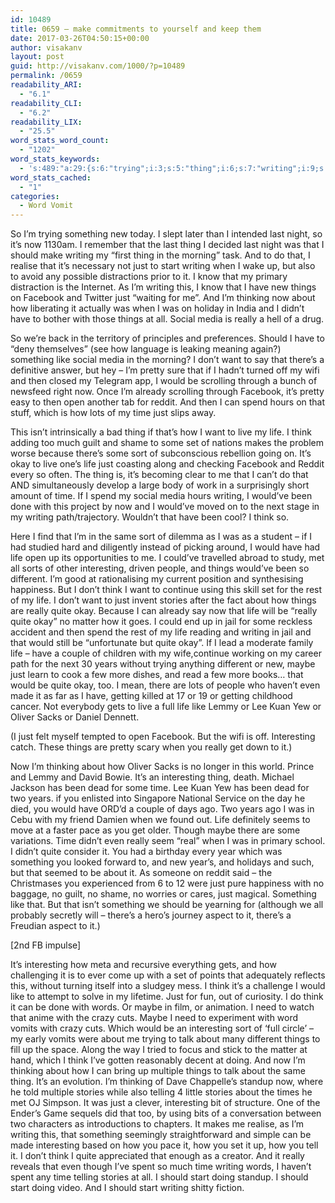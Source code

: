 ```yaml
---
id: 10489
title: 0659 – make commitments to yourself and keep them
date: 2017-03-26T04:50:15+00:00
author: visakanv
layout: post
guid: http://visakanv.com/1000/?p=10489
permalink: /0659
readability_ARI:
  - "6.1"
readability_CLI:
  - "6.2"
readability_LIX:
  - "25.5"
word_stats_word_count:
  - "1202"
word_stats_keywords:
  - 's:489:"a:29:{s:6:"trying";i:3;s:5:"thing";i:6;s:7:"writing";i:9;s:4:"just";i:11;s:5:"start";i:4;s:6:"things";i:7;s:8:"facebook";i:4;s:8:"thinking";i:4;s:4:"didn";i:3;s:6:"social";i:3;s:5:"media";i:3;s:6:"really";i:6;s:4:"like";i:4;s:4:"want";i:4;s:6:"pretty";i:3;s:4:"open";i:3;s:6:"reddit";i:3;s:5:"spend";i:3;s:4:"time";i:6;s:4:"live";i:3;s:4:"life";i:9;s:5:"think";i:7;s:4:"sort";i:3;s:4:"okay";i:5;s:11:"interesting";i:7;s:9:"different";i:3;s:7:"stories";i:4;s:5:"years";i:3;s:5:"maybe";i:4;}";'
word_stats_cached:
  - "1"
categories:
  - Word Vomit
---
```

So I’m trying something new today. I slept later than I intended last night, so it’s now 1130am. I remember that the last thing I decided last night was that I should make writing my “first thing in the morning” task. And to do that, I realise that it’s necessary not just to start writing when I wake up, but also to avoid any possible distractions prior to it. I know that my primary distraction is the Internet. As I’m writing this, I know that I have new things on Facebook and Twitter just “waiting for me”. And I’m thinking now about how liberating it actually was when I was on holiday in India and I didn’t have to bother with those things at all. Social media is really a hell of a drug.

So we’re back in the territory of principles and preferences. Should I have to “deny themselves” (see how language is leaking meaning again?) something like social media in the morning? I don’t want to say that there’s a definitive answer, but hey – I’m pretty sure that if I hadn’t turned off my wifi and then closed my Telegram app, I would be scrolling through a bunch of newsfeed right now. Once I’m already scrolling through Facebook, it’s pretty easy to then open another tab for reddit. And then I can spend hours on that stuff, which is how lots of my time just slips away. 

This isn’t intrinsically a bad thing if that’s how I want to live my life. I think adding too much guilt and shame to some set of nations makes the problem worse because there’s some sort of subconscious rebellion going on. It’s okay to live one’s life just coasting along and checking Facebook and Reddit every so often. The thing is, it’s becoming clear to me that I can’t do that AND simultaneously develop a large body of work in a surprisingly short amount of time. If I spend my social media hours writing, I would’ve been done with this project by now and I would’ve moved on to the next stage in my writing path/trajectory. Wouldn’t that have been cool? I think so. 

Here I find that I’m in the same sort of dilemma as I was as a student – if I had studied hard and diligently instead of picking around, I would have had life open up its opportunities to me. I could’ve travelled abroad to study, met all sorts of other interesting, driven people, and things would’ve been so different. I’m good at rationalising my current position and synthesising happiness. But I don’t think I want to continue using this skill set for the rest of my life. I don’t want to just invent stories after the fact about how things are really quite okay. Because I can already say now that life will be “really quite okay” no matter how it goes. I could end up in jail for some reckless accident and then spend the rest of my life reading and writing in jail and that would still be “unfortunate but quite okay”. If I lead a moderate family life – have a couple of children with my wife,continue working on my career path for the next 30 years without trying anything different or new, maybe just learn to cook a few more dishes, and read a few more books… that would be quite okay, too. I mean, there are lots of people who haven’t even made it as far as I have, getting killed at 17 or 19 or getting childhood cancer. Not everybody gets to live a full life like Lemmy or Lee Kuan Yew or Oliver Sacks or Daniel Dennett.

(I just felt myself tempted to open Facebook. But the wifi is off. Interesting catch. These things are pretty scary when you really get down to it.)

Now I’m thinking about how Oliver Sacks is no longer in this world. Prince and Lemmy and David Bowie. It’s an interesting thing, death. Michael Jackson has been dead for some time. Lee Kuan Yew has been dead for two years. if you enlisted into Singapore National Service on the day he died, you would have ORD’d a couple of days ago. Two years ago I was in Cebu with my friend Damien when we found out. Life definitely seems to move at a faster pace as you get older. Though maybe there are some variations. Time didn’t even really seem “real” when I was in primary school. I didn’t quite consider it. You had a birthday every year which was something you looked forward to, and new year’s, and holidays and such, but that seemed to be about it. As someone on reddit said – the Christmases you experienced from 6 to 12 were just pure happiness with no baggage, no guilt, no shame, no worries or cares, just magical. Something like that. But that isn’t something we should be yearning for (although we all probably secretly will – there’s a hero’s journey aspect to it, there’s a Freudian aspect to it.) 

[2nd FB impulse]

It’s interesting how meta and recursive everything gets, and how challenging it is to ever come up with a set of points that adequately reflects this, without turning itself into a sludgey mess. I think it’s a challenge I would like to attempt to solve in my lifetime. Just for fun, out of curiosity. I do think it can be done with words. Or maybe in film, or animation. I need to watch that anime with the crazy cuts. Maybe I need to experiment with word vomits with crazy cuts. Which would be an interesting sort of ‘full circle’ – my early vomits were about me trying to talk about many different things to fill up the space. Along the way I tried to focus and stick to the matter at hand, which I think I’ve gotten reasonably decent at doing. And now I’m thinking about how I can bring up multiple things to talk about the same thing. It’s an evolution. I’m thinking of Dave Chappelle’s standup now, where he told multiple stories while also telling 4 little stories about the times he met OJ Simpson. It was just a clever, interesting bit of structure. One of the Ender’s Game sequels did that too, by using bits of a conversation between two characters as introductions to chapters. It makes me realise, as I’m writing this, that something seemingly straightforward and simple can be made interesting based on how you pace it, how you set it up, how you tell it. I don’t think I quite appreciated that enough as a creator. And it really reveals that even though I’ve spent so much time writing words, I haven’t spent any time telling stories at all. I should start doing standup. I should start doing video. And I should start writing shitty fiction.